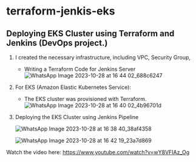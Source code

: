 # terraform-jenkis-eks
## Deploying EKS Cluster using Terraform and Jenkins  (DevOps project.)

1. I created the necessary infrastructure, including VPC, Security Group,         

     - Writing a Terraform Code for Jenkins Server
       ![WhatsApp Image 2023-10-28 at 16 44 02_688c6247](https://github.com/monk8081/terraform-jenkis-eks/assets/113243067/62bbcd52-e001-44f7-bcf9-f66917ba3fbc)
       

2. For EKS (Amazon Elastic Kubernetes Service):

     - The EKS cluster was provisioned with Terraform.
       ![WhatsApp Image 2023-10-28 at 16 40 02_4b96701d](https://github.com/monk8081/terraform-jenkis-eks/assets/113243067/4901782c-afc2-4458-aec5-cc793db93397)

       

3.  Deploying the EKS Cluster using Jenkins Pipeline
   
    ![WhatsApp Image 2023-10-28 at 16 38 40_38af4358](https://github.com/monk8081/terraform-jenkis-eks/assets/113243067/abe587bf-0fe3-4a76-ab68-eedb5007c2d3)

    ![WhatsApp Image 2023-10-28 at 16 42 19_23a7d869](https://github.com/monk8081/terraform-jenkis-eks/assets/113243067/b5c93644-a848-4829-8459-234777e01515)

Watch the video here: https://www.youtube.com/watch?v=wY8VFIAz_Og
